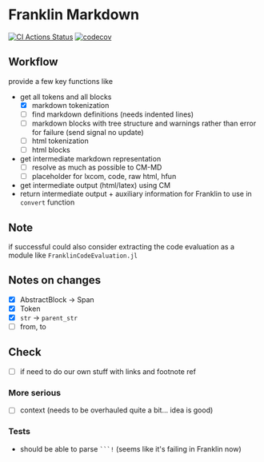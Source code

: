 # Franklin Markdown

[![CI Actions Status](https://github.com/tlienart/FranklinMarkdown.jl/workflows/CI/badge.svg)](https://github.com/tlienart/FranklinMarkdown.jl/actions)
[![codecov](https://codecov.io/gh/tlienart/FranklinParser.jl/branch/main/graph/badge.svg?token=mNry6r2aIn)](https://codecov.io/gh/tlienart/FranklinParser.jl)

## Workflow

provide a few key functions like

* get all tokens and all blocks
  * [x] markdown tokenization
  * [ ] find markdown definitions (needs indented lines)
  * [ ] markdown blocks with tree structure and warnings rather than error for failure (send signal no update)
  * [ ] html tokenization
  * [ ] html blocks
* get intermediate markdown representation
  * [ ] resolve as much as possible to CM-MD
  * [ ] placeholder for lxcom, code, raw html, hfun
* get intermediate output (html/latex) using CM
* return intermediate output + auxiliary information for Franklin to use in `convert` function

## Note

if successful could also consider extracting the code evaluation as a module like `FranklinCodeEvaluation.jl`


## Notes on changes

* [x] AbstractBlock -> Span
* [x] Token
* [x] `str` -> `parent_str`
* [ ] from, to

## Check

* [ ] if need to do our own  stuff with links and footnote ref

### More serious

* [ ] context (needs to be overhauled quite a bit... idea is good)

### Tests

* should be able to  parse ```` ```! ```` (seems like it's  failing in Franklin now)
